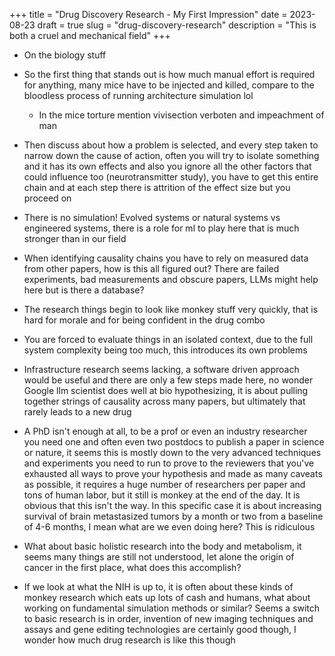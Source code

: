 +++
title = "Drug Discovery Research - My First Impression"
date = 2023-08-23
draft = true
slug = "drug-discovery-research"
description = "This is both a cruel and mechanical field"
+++

- On the biology stuff
- So the first thing that stands out is how much manual effort is required for anything, many mice have to be injected and killed, compare to the bloodless process of running architecture simulation lol
  - In the mice torture mention vivisection verboten and impeachment of man
- Then discuss about how a problem is selected, and every step taken to narrow down the cause of action, often you will try to isolate something and it has its own effects and also you ignore all the other factors that could influence too (neurotransmitter study), you have to get this entire chain and at each step there is attrition of the effect size but you proceed on
- There is no simulation! Evolved systems or natural systems vs engineered systems, there is a role for ml to play here that is much stronger than in our field
- When identifying causality chains you have to rely on measured data from other papers, how is this all figured out? There are failed experiments, bad measurements and obscure papers, LLMs might help here but is there a database?
- The research things begin to look like monkey stuff very quickly, that is hard for morale and for being confident in the drug combo
- You are forced to evaluate things in an isolated context, due to the full system complexity being too much, this introduces its own problems
- Infrastructure research seems lacking, a software driven approach would be useful and there are only a few steps made here, no wonder Google llm scientist does well at bio hypothesizing, it is about pulling together strings of causality across many papers, but ultimately that rarely leads to a new drug

- A PhD isn't enough at all, to be a prof or even an industry researcher you need one and often even two postdocs to publish a paper in science or nature, it seems this is mostly down to the very advanced techniques and experiments you need to run to prove to the reviewers that you've exhausted all ways to prove your hypothesis and made as many caveats as possible, it requires a huge number of researchers per paper and tons of human labor, but it still is monkey at the end of the day. It is obvious that this isn't the way. In this specific case it is about increasing survival of brain metastasized tumors by a month or two from a baseline of 4-6 months, I mean what are we even doing here? This is ridiculous
- What about basic holistic research into the body and metabolism, it seems many things are still not understood, let alone the origin of cancer in the first place, what does this accomplish?
- If we look at what the NIH is up to, it is often about these kinds of monkey research which eats up lots of cash and humans, what about working on fundamental simulation methods or similar? Seems a switch to basic research is in order, invention of new imaging techniques and assays and gene editing technologies are certainly good though, I wonder how much drug research is like this though
